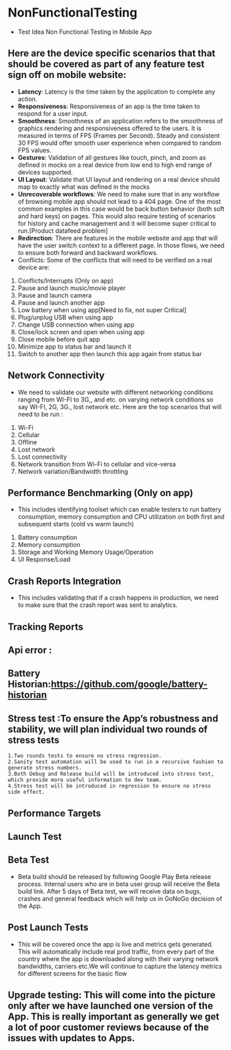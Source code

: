 # NonFunctionalTesting
- Test Idea Non Functional Testing in Mobile App

## Here are the device specific scenarios that that should be covered as part of any feature test sign off on mobile website:
- **Latency**: Latency is the time taken by the application to complete any action. 
- **Responsiveness**: Responsiveness of an app is the time taken to respond for a user input. 
- **Smoothness**: Smoothness of an application refers to the smoothness of graphics rendering and responsiveness offered to the users. It is measured in terms of FPS (Frames per Second). Steady and consistent 30 FPS would offer smooth user experience when compared to random FPS values.
- **Gestures**: Validation of all gestures like touch, pinch, and zoom as defined in mocks on a real device from low end to high end range of devices supported.
- **UI Layout**: Validate that UI layout and rendering on a real device should map to exactly what was defined in the mocks
- **Unrecoverable workflows**: We need to make sure that in any workflow of browsing mobile app should not lead to a 404 page. One of the most common examples in this case would be back button behavior (both soft and hard keys) on pages. This would also require testing of scenarios for history and cache management and it will become super critical to run.[Product datafeed problem]
- **Redirection**: There are features in the mobile website and app that will have the user switch context to a different page. In those flows, we need to ensure both forward and backward workflows. 
- Conflicts: Some of the conflicts that will need to be verified on a real device are:
1. Conflicts/Interrupts (Only on app)
2. Pause and launch music/movie player
3. Pause and launch camera
4. Pause and launch another app
5. Low battery when using app[Need to fix, not super Critical]
6. Plug/unplug USB when using app
7. Change USB connection when using app
8. Close/lock screen and open when using app
9. Close mobile before quit app
10. Minimize app to status bar and launch it
11. Switch to another app then launch this app again from status bar

## Network Connectivity
- We need to validate our website with different networking conditions ranging from WI-FI to  3G,, and etc. on varying network conditions so say WI-FI, 2G, 3G., lost network etc. Here are the top scenarios that will need to be run :
1. Wi-Fi
2. Cellular
3. Offline
4. Lost network
5. Lost connectivity
6. Network transition from Wi-Fi to cellular and vice-versa
7. Network variation/Bandwidth throttling

## Performance Benchmarking (Only on app)
- This includes identifying toolset which can enable testers to run battery consumption, memory consumption and CPU utilization on both first and subsequent starts (cold vs warm launch)
1. Battery consumption
2. Memory consumption
3. Storage and Working Memory Usage/Operation
4. UI Response/Load

## Crash Reports Integration
- This includes validating that if a crash happens in production, we need to make sure that the crash report was sent to analytics.

## Tracking Reports
## Api error : 
## Battery Historian:https://github.com/google/battery-historian
## Stress test :To ensure the App’s robustness and stability, we will plan individual two rounds of stress tests 
    1.Two rounds tests to ensure no stress regression.
    2.Sanity test automation will be used to run in a recursive fashion to generate stress numbers.
    3.Both Debug and Release build will be introduced into stress test, which provide more useful information to dev team.
    4.Stress test will be introduced in regression to ensure no stress side effect.

## Performance Targets



## Launch Test 

## Beta Test
- Beta build should be released by following Google Play Beta release process. Internal users who are in beta user group will receive the Beta build link. After 5 days of Beta test, we will receive data on bugs, crashes and general feedback which will help us in GoNoGo decision of the App.

## Post Launch Tests
- This will be covered once the app is live and metrics gets generated. This will automatically include real prod traffic, from every part of the country where the app is downloaded along with their varying network bandwidths, carriers etc.We will continue to capture the latency metrics for different screens for the basic flow

## Upgrade testing: This will come into the picture only after we have launched one version of the App. This is really important as generally we get a lot of poor customer reviews because of the issues with updates to Apps. 
